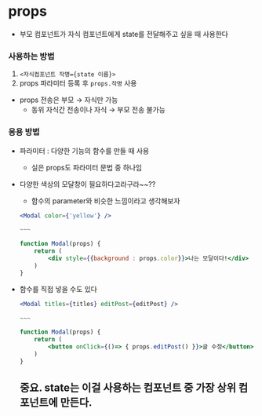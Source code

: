 # props

- 부모 컴포넌트가 자식 컴포넌트에게 state를 전달해주고 싶을 때 사용한다

### 사용하는 방법

1. `<자식컴포넌트 작명={state 이름}>`
2. props 파라미터 등록 후 `props.작명` 사용

- props 전송은 부모 → 자식만 가능
    - 동위 자식간 전송이나 자식 → 부모 전송 불가능

### 응용 방법

- 파라미터 : 다양한 기능의 함수를 만들 때 사용
    - 실은 props도 파라미터 문법 중 하나임
- 다양한 색상의 모달창이 필요하다고라구라~~??
    - 함수의 parameter와 비슷한 느낌이라고 생각해보자
    
    ```jsx
    <Modal color={'yellow'} />
    
    ~~~
    
    function Modal(props) {
    	return (
    		<div style={{background : props.color}}>나는 모달이다!</div>
    	)
    }
    ```
    
- 함수를 직접 넣을 수도 있다
    
    ```jsx
    <Modal titles={titles} editPost={editPost} />
    
    ~~~
    
    function Modal(props) {
    	return (
    		<button onClick={()=> { props.editPost() }}>글 수정</button>
    	)
    }
    ```
    
    ## 중요. state는 이걸 사용하는 컴포넌트 중 가장 상위 컴포넌트에 만든다.